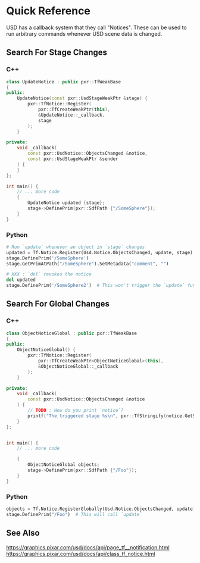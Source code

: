 # Quick Reference
USD has a callback system that they call "Notices". These can be used to
run arbitrary commands whenever USD scene data is changed.


## Search For Stage Changes
### C++
```cpp
class UpdateNotice : public pxr::TfWeakBase
{
public:
    UpdateNotice(const pxr::UsdStageWeakPtr &stage) {
        pxr::TfNotice::Register(
            pxr::TfCreateWeakPtr(this),
            &UpdateNotice::_callback,
            stage
        );
    }

private:
    void _callback(
        const pxr::UsdNotice::ObjectsChanged &notice,
        const pxr::UsdStageWeakPtr &sender
    ) {
    }
};

int main() {
    // ... more code
    {
        UpdateNotice updated {stage};
        stage->DefinePrim(pxr::SdfPath {"/SomeSphere"});
    }
}
```


### Python
```python
# Run `update` whenever an object in `stage` changes
updated = Tf.Notice.Register(Usd.Notice.ObjectsChanged, update, stage)
stage.DefinePrim('/SomeSphere')
stage.GetPrimAtPath("/SomeSphere").SetMetadata("comment", "")

# XXX : `del` revokes the notice
del updated
stage.DefinePrim('/SomeSphere2')  # This won't trigger the `update` function
```


## Search For Global Changes
### C++
```cpp
class ObjectNoticeGlobal : public pxr::TfWeakBase
{
public:
    ObjectNoticeGlobal() {
        pxr::TfNotice::Register(
            pxr::TfCreateWeakPtr<ObjectNoticeGlobal>(this),
            &ObjectNoticeGlobal::_callback
        );
    }

private:
    void _callback(
        const pxr::UsdNotice::ObjectsChanged &notice
    ) {
        // TODO : How do you print `notice`?
        printf("The triggered stage %s\n", pxr::TfStringify(notice.GetStage()).c_str());
    }
};


int main() {
    // ... more code

    {
        ObjectNoticeGlobal objects;
        stage->DefinePrim(pxr::SdfPath {"/Foo"});
    }
}
```


### Python
```python
objects = Tf.Notice.RegisterGlobally(Usd.Notice.ObjectsChanged, update)
stage.DefinePrim("/Foo")  # This will call `update`
```


## See Also
https://graphics.pixar.com/usd/docs/api/page_tf__notification.html
https://graphics.pixar.com/usd/docs/api/class_tf_notice.html
